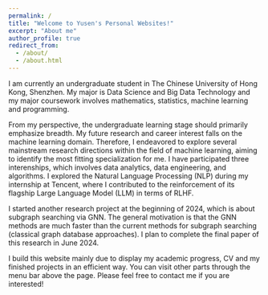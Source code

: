 ```yaml
---
permalink: /
title: "Welcome to Yusen's Personal Websites!"
excerpt: "About me"
author_profile: true
redirect_from: 
  - /about/
  - /about.html
---
```





I am currently an undergraduate student in The Chinese University of Hong Kong, Shenzhen. My major is Data Science and Big Data Technology and my major coursework involves mathematics, statistics, machine learning and programming. 

From my perspective, the undergraduate learning stage should primarily emphasize breadth. My future research and career interest falls on the machine learning domain. Therefore, I endeavored to explore several mainstream research directions within the field of machine learning, aiming to identify the most fitting specialization for me. I have participated three interenships, which involves data analytics, data engineering, and algorithms. I explored the Natural Language Processing (NLP) during my internship at Tencent, where I contributed to the reinforcement of its flagship Large Language Model (LLM) in terms of RLHF. 

I started another research project at the beginning of 2024, which is about subgraph searching via GNN. The general motivation is that the GNN methods are much faster than the current methods for subgraph searching (classical graph database approaches). I plan to complete the final paper of this research in June 2024.

I build this website mainly due to display my academic progress, CV and my finished projects in an efficient way. You can visit other parts through the menu bar above the page. Please feel free to contact me if you are interested!








